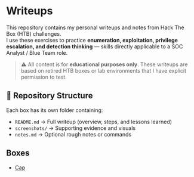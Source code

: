 # Writeups

This repository contains my personal writeups and notes from Hack The Box (HTB) challenges.  
I use these exercises to practice **enumeration, exploitation, privilege escalation, and detection thinking** — skills directly applicable to a SOC Analyst / Blue Team role.  

> ⚠️ All content is for **educational purposes only**. These writeups are based on retired HTB boxes or lab environments that I have explicit permission to test.  

## 📂 Repository Structure

Each box has its own folder containing:
- `README.md` → Full writeup (overview, steps, and lessons learned)  
- `screenshots/` → Supporting evidence and visuals  
- `notes.md` → Optional rough notes or commands  

## Boxes
- [Cap](/cap/readme.md)
